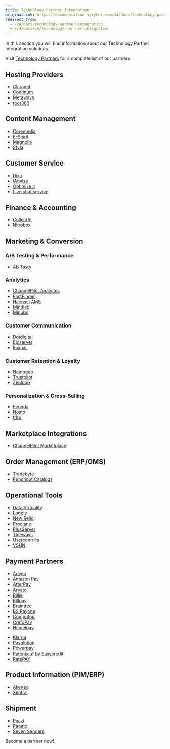 ```yaml
---
title: Technology Partner Integration
originalLink: https://documentation.spryker.com/v4/docs/technology-partner-integration
redirect_from:
  - /v4/docs/technology-partner-integration
  - /v4/docs/en/technology-partner-integration
---
```


In this section you will find information about our Technology Partner Integration solutions.

 Visit [Technology Partners](https://spryker.com/en/technology-partners/) for a complete list of our partners.

##  Hosting Providers

* [Claranet](/docs/scos/dev/technology-partners/202001.0/hosting-providers/claranet)
* [Continum](/docs/scos/dev/technology-partners/202001.0/hosting-providers/continum)
* [Metaways](/docs/scos/dev/technology-partners/202001.0/hosting-providers/metaways)
* [root360](/docs/scos/dev/technology-partners/202001.0/hosting-providers/root360)


## Content Management

<!--* [Censhare](/docs/scos/dev/technology-partners/202001.0/content-management/censhare)-->
* [Coremedia](/docs/scos/dev/technology-partners/202001.0/content-management/coremedia/coremedia)
* [E-Spirit](/docs/scos/dev/technology-partners/202001.0/content-management/e-spirit)
* [Magnolia](/docs/scos/dev/technology-partners/202001.0/content-management/magnolia-cms)
* [Styla](/docs/scos/dev/technology-partners/202001.0/content-management/styla)

## Customer Service

* [Dixa](/docs/scos/dev/technology-partners/202001.0/customer-service/dixa)
* [iAdvize](/docs/scos/dev/technology-partners/202001.0/customer-service/iadvize)
* [Optimise it](/docs/scos/dev/technology-partners/202001.0/customer-service/optimise-it)
* [Live chat service](/docs/scos/dev/technology-partners/202001.0/customer-service/live-chat-servi)

## Finance & Accounting

* [CollectAI](/docs/scos/dev/technology-partners/202001.0/finance-and-accounting/collect-ai)
* [Nitrobox](/docs/scos/dev/technology-partners/202001.0/finance-and-accounting/nitrobox)

## Marketing & Conversion
### A/B Testing & Performance

* [AB Tasty](/docs/scos/dev/technology-partners/202001.0/marketing-and-conversion/ab-testing-and-performance/ab-tasty)
<!--* [Baqend](/docs/scos/dev/technology-partners/202001.0/marketing-and-conversion/ab-testing-and-performance/baqend)-->

### Analytics

* [ChannelPilot Analytics](/docs/scos/dev/technology-partners/202001.0/marketing-and-conversion/analytics/channelpilot-an)
* [FactFinder](/docs/scos/dev/technology-partners/202001.0/marketing-and-conversion/analytics/fact-finder/factfinder)
* [Haensel AMS](/docs/scos/dev/technology-partners/202001.0/marketing-and-conversion/analytics/haensel-ams)
* [Mindlab](/docs/scos/dev/technology-partners/202001.0/marketing-and-conversion/analytics/mindlab)
* [Minubo](/docs/scos/dev/technology-partners/202001.0/marketing-and-conversion/analytics/minubo)

### Customer Communication

* [Dotdigital](/docs/scos/dev/technology-partners/202001.0/marketing-and-conversion/customer-communication/dotdigital)
* [Episerver](/docs/scos/dev/technology-partners/202001.0/marketing-and-conversion/customer-communication/episerver/episerver)
* [Inxmail](/docs/scos/dev/technology-partners/202001.0/marketing-and-conversion/customer-communication/inxmail)

### Customer Retention & Loyalty

* [Namogoo](https://documentation.spryker.com/v4/docs/namogoo ) 
* [Trustpilot](/docs/scos/dev/technology-partners/202001.0/marketing-and-conversion/customer-retention-and-loyalty/trustpilot)
* [Zenloop](/docs/scos/dev/technology-partners/202001.0/marketing-and-conversion/customer-retention-and-loyalty/zenloop)

### Personalization & Cross-Selling

<!--* [8Select](/docs/scos/dev/technology-partners/202001.0/marketing-and-conversion/personalization-and-cross-selling/8select)-->
<!--* [Contentserv](https://documentation.spryker.com/v4/docs/)-->
* [Econda](/docs/scos/dev/technology-partners/202001.0/marketing-and-conversion/personalization-and-cross-selling/econda/econda)
* [Nosto](/docs/scos/dev/technology-partners/202001.0/marketing-and-conversion/personalization-and-cross-selling/nosto)
* [trbo](/docs/scos/dev/technology-partners/202001.0/marketing-and-conversion/personalization-and-cross-selling/trbo)

## Marketplace Integrations

* [ChannelPilot Marketplace](/docs/scos/dev/technology-partners/202001.0/marketplace-integrations/channelpilot)

## Order Management (ERP/OMS)

* [Tradebyte](/docs/scos/dev/technology-partners/202001.0/order-management-erpoms/tradebyte)
* [Punchout Catalogs](/docs/scos/dev/technology-partners/202001.0/order-management-erpoms/punchout-catalogs/punchout-catalo)

## Operational Tools

<!--* [Common Solutions](/docs/scos/dev/technology-partners/202001.0/operational-tools-monitoring-legal-etc./common-solution)-->
* [Data Virtuality](/docs/scos/dev/technology-partners/202001.0/operational-tools-monitoring-legal-etc./datavirtuality)
* [Loggly](/docs/scos/dev/technology-partners/202001.0/operational-tools-monitoring-legal-etc./loggly-queue)
* [New Relic](/docs/scos/dev/technology-partners/202001.0/operational-tools-monitoring-legal-etc./new-relic)
* [Proclane](/docs/scos/dev/technology-partners/202001.0/operational-tools-monitoring-legal-etc./proclane)
* [PlusServer](/docs/scos/dev/technology-partners/202001.0/operational-tools-monitoring-legal-etc./plusserver)
* [Tideways](/docs/scos/dev/technology-partners/202001.0/operational-tools-monitoring-legal-etc./tideways)
* [Usercentrics](/docs/scos/dev/technology-partners/202001.0/operational-tools-monitoring-legal-etc./usercentrics)
* [VSHN](/docs/scos/dev/technology-partners/202001.0/operational-tools-monitoring-legal-etc./vshn)
<!--* [Mindcurv](/docs/scos/dev/technology-partners/202001.0/operational-tools-monitoring-legal-etc./mindcurv)-->
<!--* [Shopmacher](/docs/scos/dev/technology-partners/202001.0/operational-tools-monitoring-legal-etc./shopmacher)-->


## Payment Partners

* [Adyen](/docs/scos/dev/technology-partners/202001.0/payment-partners/adyen/adyen)
* [Amazon Pay](/docs/scos/dev/technology-partners/202001.0/payment-partners/amazon-pay/amazon-pay)
* [AfterPay](/docs/scos/dev/technology-partners/202001.0/payment-partners/afterpay/afterpay)
* [Arvato](/docs/scos/dev/technology-partners/202001.0/payment-partners/arvato/arvato)
* [Billie](/docs/scos/dev/technology-partners/202001.0/payment-partners/billie)
* [Billpay](/docs/scos/dev/technology-partners/202001.0/payment-partners/billpay/billpay) 
* [Braintree](/docs/scos/dev/technology-partners/202001.0/payment-partners/braintree/braintree)
* [BS Payone](/docs/scos/dev/technology-partners/202001.0/payment-partners/bs-payone/payone-v1-1)
* [Computop](/docs/scos/dev/technology-partners/202001.0/payment-partners/computop/computop)
* [CrefoPay](/docs/scos/dev/technology-partners/202001.0/payment-partners/crefopay/crefopay-config)
* [Heidelpay](/docs/scos/dev/technology-partners/202001.0/payment-partners/heidelpay/heidelpay)
<!--* [Informa Solutions](/docs/scos/dev/technology-partners/202001.0/payment-partners/informa-solutio)-->
* [Klarna](/docs/scos/dev/technology-partners/202001.0/payment-partners/klarna/klarna)
* [Payolution](/docs/scos/dev/technology-partners/202001.0/payment-partners/payolution/payolution)
* [Powerpay](/docs/scos/dev/technology-partners/202001.0/payment-partners/powerpay)
* [Ratenkauf by Easycredit](/docs/scos/dev/technology-partners/202001.0/payment-partners/ratenkauf-by-easycredit/ratenkauf-by-ea)
* [RatePAY](/docs/scos/dev/technology-partners/202001.0/payment-partners/ratepay/ratepay)

 ## Product Information (PIM/ERP)

* [Akeneo](/docs/scos/dev/technology-partners/202001.0/product-information-pimerp/akeneo/akeneo)
* [Xentral](/docs/scos/dev/technology-partners/202001.0/order-management-erpoms/xentral)
<!--* [Censhare](https://documentation.spryker.com/v4/docs/)-->
<!--* [Contentserv](/docs/scos/dev/technology-partners/202001.0/product-information-pimerp/contentserv)-->
<!--* [Tradebyte](/docs/scos/dev/technology-partners/202001.0/order-management-erpoms/tradebyte)-->

 ## Shipment

* [Paazl](/docs/scos/dev/technology-partners/202001.0/shipment/paazl) 
* [Paqato](/docs/scos/dev/technology-partners/202001.0/shipment/paqato)
* [Seven Senders](/docs/scos/dev/technology-partners/202001.0/shipment/sevensenders)

Become a partner now!
